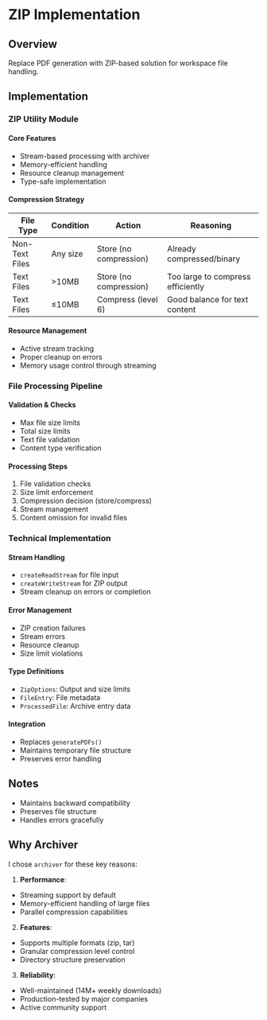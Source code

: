 # ZIP Implementation

## Overview

Replace PDF generation with ZIP-based solution for workspace file handling.

## Implementation

### ZIP Utility Module

#### Core Features

- Stream-based processing with archiver
- Memory-efficient handling
- Resource cleanup management
- Type-safe implementation

#### Compression Strategy

| File Type      | Condition | Action                 | Reasoning                         |
| -------------- | --------- | ---------------------- | --------------------------------- |
| Non-Text Files | Any size  | Store (no compression) | Already compressed/binary         |
| Text Files     | >10MB     | Store (no compression) | Too large to compress efficiently |
| Text Files     | ≤10MB     | Compress (level 6)     | Good balance for text content     |

#### Resource Management

- Active stream tracking
- Proper cleanup on errors
- Memory usage control through streaming

### File Processing Pipeline

#### Validation & Checks

- Max file size limits
- Total size limits
- Text file validation
- Content type verification

#### Processing Steps

1. File validation checks
2. Size limit enforcement
3. Compression decision (store/compress)
4. Stream management
5. Content omission for invalid files

### Technical Implementation

#### Stream Handling

- `createReadStream` for file input
- `createWriteStream` for ZIP output
- Stream cleanup on errors or completion

#### Error Management

- ZIP creation failures
- Stream errors
- Resource cleanup
- Size limit violations

#### Type Definitions

- `ZipOptions`: Output and size limits
- `FileEntry`: File metadata
- `ProcessedFile`: Archive entry data

#### Integration

- Replaces `generatePDFs()`
- Maintains temporary file structure
- Preserves error handling

## Notes

- Maintains backward compatibility
- Preserves file structure
- Handles errors gracefully

## Why Archiver

I chose `archiver` for these key reasons:

1. **Performance**:

- Streaming support by default
- Memory-efficient handling of large files
- Parallel compression capabilities

2. **Features**:

- Supports multiple formats (zip, tar)
- Granular compression level control
- Directory structure preservation

3. **Reliability**:

- Well-maintained (14M+ weekly downloads)
- Production-tested by major companies
- Active community support
